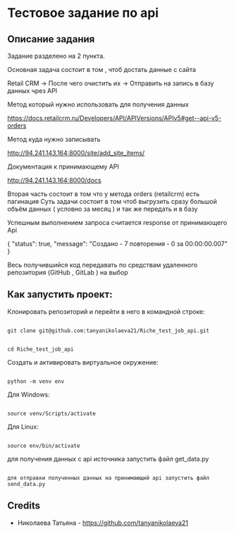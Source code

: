 # Тестовое задание по api 

 

## Описание задания

 

Задание разделено на 2 пункта.

Основная задача состоит в том , чтоб достать данные с сайта
 
Retail CRM -> После чего очистить их -> Отправить на запись в базу данных чрез API

Метод который нужно использовать для получения данных 

https://docs.retailcrm.ru/Developers/API/APIVersions/APIv5#get--api-v5-orders

Метод куда нужно записывать 

http://94.241.143.164:8000/site/add_site_items/

Документация к принимающему API

http://94.241.143.164:8000/docs


Вторая часть состоит в том что у метода orders (retailcrm) есть пагинация 
Суть задачи состоит в том чтоб выгрузить сразу большой объём данных ( условно за месяц ) и так же передать и в базу

Успешным выполнением запроса считается response от принимающего Api


{
  "status": true,
  "message": "Создано - 7 повторения - 0 за 00:00:00.007"
}


Весь получившийся код передавать по средствам удаленного репозитория (GitHub , GitLab ) на выбор

 

## Как запустить проект: 

 

Клонировать репозиторий и перейти в него в командной строке: 

 

``` 

git clone git@github.com:tanyanikolaeva21/Riche_test_job_api.git

``` 

 

``` 

cd Riche_test_job_api

``` 

 

Cоздать и активировать виртуальное окружение: 

 

``` 

python -m venv env 

``` 

Для Windows:

``` 

source venv/Scripts/activate 

``` 

Для Linux:

``` 

source env/bin/activate

``` 

для получения данных с api источника запустить файл get_data.py

``` 

для отправки полученных данных на принимающий api запустить файл send_data.py

``` 

## Credits

- Николаева Татьяна - https://github.com/tanyanikolaeva21
